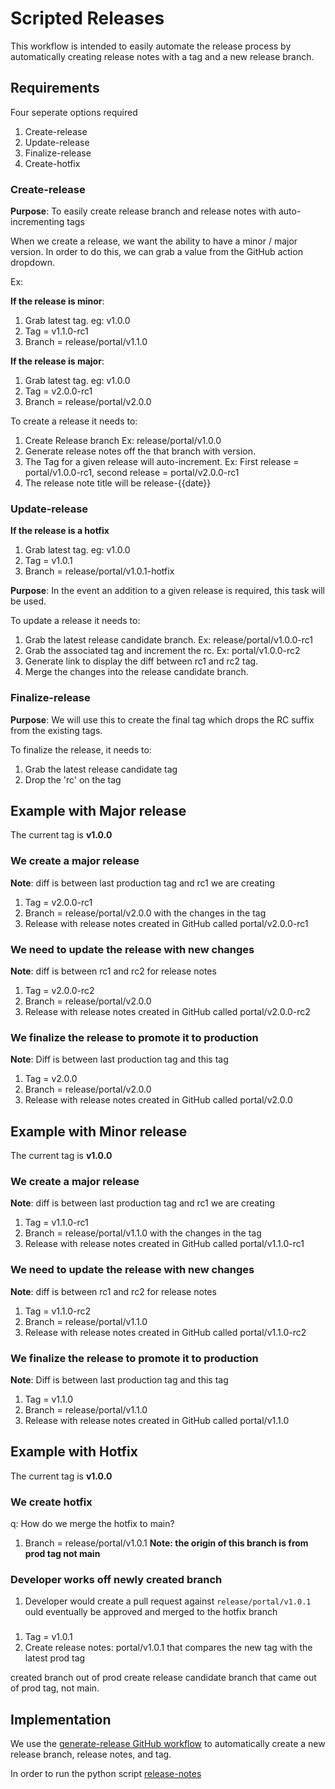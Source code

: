 # Scripted Releases

This workflow is intended to easily automate the release process by automatically creating release notes with a tag and a new release branch.

## Requirements

Four seperate options required
1. Create-release
2. Update-release
3. Finalize-release
4. Create-hotfix

### Create-release

**Purpose**: To easily create release branch and release notes with auto-incrementing tags

When we create a release, we want the ability to have a minor / major version. In order to do this, we can grab a value from the GitHub action dropdown. 

Ex:

**If the release is minor**:
1. Grab latest tag. eg: v1.0.0
2. Tag = v1.1.0-rc1
3. Branch = release/portal/v1.1.0

**If the release is major**:
1. Grab latest tag. eg: v1.0.0
2. Tag = v2.0.0-rc1
3. Branch = release/portal/v2.0.0

To create a release it needs to:
1. Create Release branch Ex: release/portal/v1.0.0
2. Generate release notes off the that branch with version.
 1. The Tag for a given release will auto-increment. Ex: First release = portal/v1.0.0-rc1, second release = portal/v2.0.0-rc1
 2. The release note title will be release-{{date}}

### Update-release

**If the release is a hotfix**
1. Grab latest tag. eg: v1.0.0
2. Tag = v1.0.1
3. Branch = release/portal/v1.0.1-hotfix

**Purpose**: In the event an addition to a given release is required, this task will be used. 

To update a release it needs to:
1. Grab the latest release candidate branch. Ex: release/portal/v1.0.0-rc1
2. Grab the associated tag and increment the rc. Ex: portal/v1.0.0-rc2
3. Generate link to display the diff between rc1 and rc2 tag. 
4. Merge the changes into the release candidate branch. 

### Finalize-release

**Purpose**: We will use this to create the final tag which drops the RC suffix from the existing tags.

To finalize the release, it needs to:
1. Grab the latest release candidate tag 
2. Drop the 'rc' on the tag

## Example with Major release

The current tag is **v1.0.0**

### We create a major release
**Note**: diff is between last production tag and rc1 we are creating
1. Tag = v2.0.0-rc1
2. Branch = release/portal/v2.0.0 with the changes in the tag
3. Release with release notes created in GitHub called portal/v2.0.0-rc1

### We need to update the release with new changes
**Note**: diff is between rc1 and rc2 for release notes
1. Tag = v2.0.0-rc2
2. Branch = release/portal/v2.0.0
3. Release with release notes created in GitHub called portal/v2.0.0-rc2

### We finalize the release to promote it to production
**Note**: Diff is between last production tag and this tag
1. Tag = v2.0.0
2. Branch = release/portal/v2.0.0
3. Release with release notes created in GitHub called portal/v2.0.0

## Example with Minor release
The current tag is **v1.0.0**

### We create a major release
**Note**: diff is between last production tag and rc1 we are creating
1. Tag = v1.1.0-rc1
2. Branch = release/portal/v1.1.0 with the changes in the tag
3. Release with release notes created in GitHub called portal/v1.1.0-rc1

### We need to update the release with new changes
**Note**: diff is between rc1 and rc2 for release notes
1. Tag = v1.1.0-rc2
2. Branch = release/portal/v1.1.0
3. Release with release notes created in GitHub called portal/v1.1.0-rc2

### We finalize the release to promote it to production
**Note**: Diff is between last production tag and this tag
1. Tag = v1.1.0
2. Branch = release/portal/v1.1.0
3. Release with release notes created in GitHub called portal/v1.1.0

## Example with Hotfix
The current tag is **v1.0.0**

### We create hotfix
q: How do we merge the hotfix to main?
1. Branch = release/portal/v1.0.1 **Note: the origin of this branch is from prod tag not main**


### Developer works off newly created branch

1. Developer would create a pull request against `release/portal/v1.0.1`
ould eventually be approved and merged to the hotfix branch

### 
1. Tag = v1.0.1
2. Create release notes: portal/v1.0.1 that compares the new tag with the latest prod tag

created branch out of prod
create release candidate branch that came out of prod tag, not main.




## Implementation

We use the [generate-release GitHub workflow](.) to automatically create a new release branch, release notes, and tag. 

In order to run the python script [release-notes](url) 
